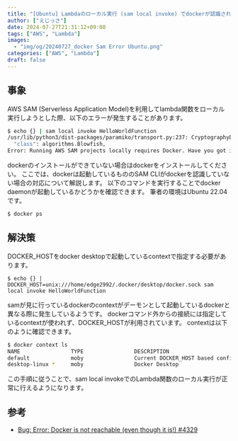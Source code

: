 ```yaml
---
title: "[Ubuntu] Lambdaのローカル実行 (sam local invoke) でdockerが認識されない"
author: ["えじっさ"]
date: 2024-07-27T21:31:12+09:00
tags: ["AWS", "Lambda"]
images:
  - "img/og/20240727_docker Sam Error Ubuntu.png"
categories: ["AWS", "Lambda"]
draft: false
---
```


## 事象

AWS SAM (Serverless Application Model)を利用してlambda関数をローカル実行しようとした際、以下のエラーが発生することがあります。

```bash
$ echo {} | sam local invoke HelloWorldFunction
/usr/lib/python3/dist-packages/paramiko/transport.py:237: CryptographyDeprecationWarning: Blowfish has been deprecated and will be removed in a future release
  "class": algorithms.Blowfish,
Error: Running AWS SAM projects locally requires Docker. Have you got it installed and running?
```

dockerのインストールができていない場合はdockerをインストールしてください。
ここでは、dockerは起動しているもののSAM CLIがdockerを認識していない場合の対応について解説します。
以下のコマンドを実行することでdocker daemonが起動しているかどうかを確認できます。
筆者の環境はUbuntu 22.04です。

```bash
$ docker ps

```

## 解決策

DOCKER_HOSTをdocker desktopで起動しているcontextで指定する必要があります。

```
$ echo {} | DOCKER_HOST=unix:///home/edge2992/.docker/desktop/docker.sock sam local invoke HelloWorldFunction

```

samが見に行っているdockerのcontextがデーモンとして起動しているdockerと異なる際に発生しているようです。
dockerコマンド外からの接続には指定しているcontextが使われず、DOCKER_HOSTが利用されています。
contextは以下のように確認できます。

```bash
$ docker context ls
NAME                TYPE                DESCRIPTION                               DOCKER ENDPOINT                                     KUBERNETES ENDPOINT   ORCHESTRATOR
default             moby                Current DOCKER_HOST based configuration   unix:///var/run/docker.sock                                               
desktop-linux *     moby                Docker Desktop                            unix:///home/edge2992/.docker/desktop/docker.sock      

```

この手順に従うことで、sam local invokeでのLambda関数のローカル実行が正常に行えるようになります。

## 参考

- [Bug: Error: Docker is not reachable (even though it is!) #4329](https://github.com/aws/aws-sam-cli/issues/4329)









